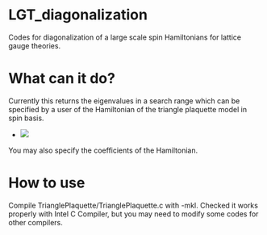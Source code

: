 # LGT_diagonalization
Codes for diagonalization of a large scale spin Hamiltonians for lattice gauge theories. 

# What can it do?
Currently this returns the eigenvalues in a search range which can be specified by a user of the Hamiltonian of the triangle plaquette model in spin basis. 
- <img src="https://latex.codecogs.com/gif.latex?O_t=\hat{H} = \frac{g^2}{2} " /> 
You may also specify the coefficients of the Hamiltonian. 

# How to use
Compile TrianglePlaquette/TrianglePlaquette.c with -mkl. Checked it works properly with Intel C Compiler, but you may need to modify some codes for other compilers. 
